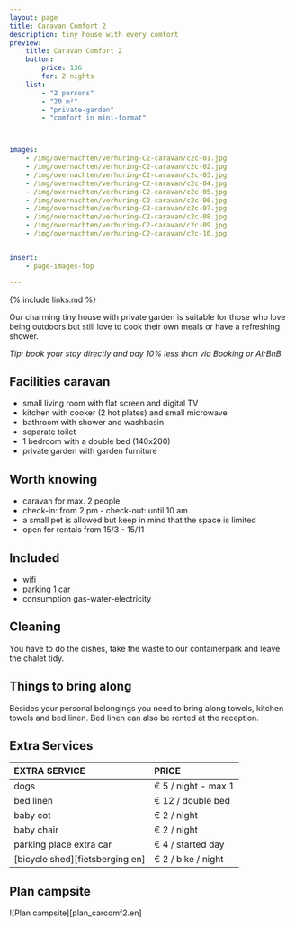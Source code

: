```yaml
---
layout: page
title: Caravan Comfort 2
description: tiny house with every comfort
preview:
    title: Caravan Comfort 2
    button:
        price: 136
        for: 2 nights
    list:
        - "2 persons"
        - "20 m²"
        - "private-garden"
        - "comfort in mini-format"



images:
    - /img/overnachten/verhuring-C2-caravan/c2c-01.jpg
    - /img/overnachten/verhuring-C2-caravan/c2c-02.jpg
    - /img/overnachten/verhuring-C2-caravan/c2c-03.jpg
    - /img/overnachten/verhuring-C2-caravan/c2c-04.jpg
    - /img/overnachten/verhuring-C2-caravan/c2c-05.jpg
    - /img/overnachten/verhuring-C2-caravan/c2c-06.jpg
    - /img/overnachten/verhuring-C2-caravan/c2c-07.jpg
    - /img/overnachten/verhuring-C2-caravan/c2c-08.jpg
    - /img/overnachten/verhuring-C2-caravan/c2c-09.jpg
    - /img/overnachten/verhuring-C2-caravan/c2c-10.jpg


insert:
    - page-images-top

---
```


{% include links.md %}

Our charming tiny house with private garden is suitable for those who love being outdoors but still love to cook their own meals or have a refreshing shower.

*Tip: book your stay directly and pay 10% less than via Booking or AirBnB.*

## Facilities caravan

- small living room with flat screen and digital TV
- kitchen with cooker (2 hot plates) and small microwave
- bathroom with shower and washbasin
- separate toilet
- 1 bedroom with a double bed (140x200)
- private garden with garden furniture

## Worth knowing

- caravan for max. 2 people
- check-in: from 2 pm - check-out: until 10 am
- a small pet is allowed but keep in mind that the space is limited
- open for rentals from 15/3 - 15/11

## Included
- wifi
- parking 1 car
- consumption gas-water-electricity


## Cleaning
You have to do the dishes, take the waste to our containerpark and leave the chalet tidy.


## Things to bring along
Besides your personal belongings you need to bring along towels, kitchen towels and bed linen.
Bed linen can also be rented at the reception.


## Extra Services

EXTRA SERVICE            | PRICE
:-------------------|:-----------|
dogs               | € 5 / night - max 1
bed linen        | € 12 / double bed
baby cot          | € 2 / night
baby chair         | € 2 / night
parking place extra car  | € 4 / started day
[bicycle shed][fietsberging.en]| € 2 / bike / night


## Plan campsite

![Plan campsite][plan_carcomf2.en]
